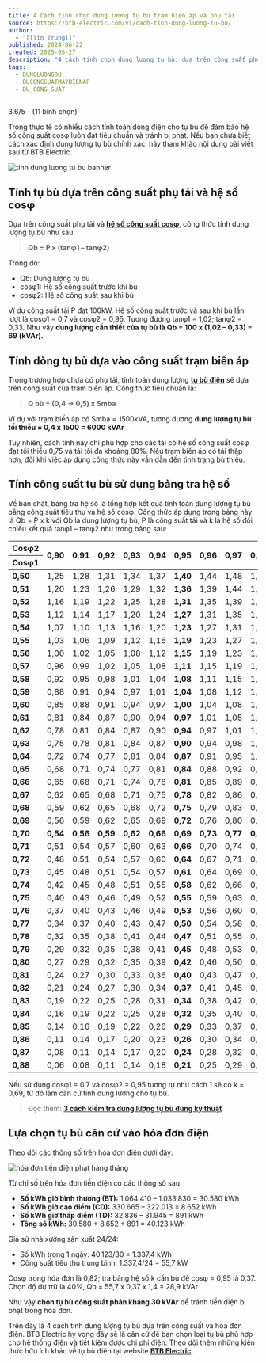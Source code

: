 ```yaml
---
title: 4 Cách tính chọn dung lượng tụ bù trạm biến áp và phụ tải
source: https://btb-electric.com/vi/cach-tinh-dung-luong-tu-bu/
author:
  - "[[Tin Trung]]"
published: 2024-06-22
created: 2025-05-27
description: "4 cách tính chọn dung lượng tụ bù: dựa trên công suất phụ tải và hệ số cosφ; dựa vào công suất trạm biến áp; bảng tra hệ số và hóa đơn điện."
tags:
  - DUNGLUONGBU
  - BUCONGSUATMAYBIENAP
  - BU_CONG_SUAT
---
```

3.6/5 - (11 bình chọn)

Trong thực tế có nhiều cách tính toán dòng điện cho tụ bù để đảm bảo hệ số công suất cosφ luôn đạt tiêu chuẩn và tránh bị phạt. Nếu bạn chưa biết cách xác định dung lượng tụ bù chính xác, hãy tham khảo nội dung bài viết sau từ BTB Electric.

![tinh dung luong tu bu banner](https://btb-electric.com/wp-content/uploads/2024/06/tinh-dung-luong-tu-bu-banner.jpg)

## Tính tụ bù dựa trên công suất phụ tải và hệ số cosφ

Dựa trên công suất phụ tải và [**hệ số công suất cosφ**](https://btb-electric.com/vi/he-so-cong-suat-cos-phi-la-gi/), công thức tính dung lượng tụ bù như sau:

> **Qb = P x (tanφ1 – tanφ2)**

Trong đó:

- Qb: Dung lượng tụ bù
- cosφ1: Hệ số công suất trước khi bù
- cosφ2: Hệ số công suất sau khi bù

Ví dụ công suất tải P đạt 100kW. Hệ số công suất trước và sau khi bù lần lượt là cosφ1 = 0,7 và cosφ2 = 0,95. Tương đương tanφ1 = 1,02; tanφ2 = 0,33. Như vậy **dung lượng cần thiết của tụ bù là Qb = 100 x (1,02 – 0,33) = 69 (kVAr).**

## Tính dòng tụ bù dựa vào công suất trạm biến áp

Trong trường hợp chưa có phụ tải, tính toán dung lượng [**tụ bù điện**](https://btb-electric.com/vi/tu-bu-dien-la-gi/) sẽ dựa trên công suất của trạm biến áp. Công thức tiêu chuẩn là:

> **Q bù = (0,4 -> 0,5) x Smba**

Ví dụ với trạm biến áp có Smba = 1500kVA, tương đương **dung lượng tụ bù tối thiểu = 0,4 x 1500 = 6000 kVAr**

Tuy nhiên, cách tính này chỉ phù hợp cho các tải có hệ số công suất cosφ đạt tối thiểu 0,75 và tải tối đa khoảng 80%. Nếu trạm biến áp có tải thấp hơn, đôi khi việc áp dụng công thức này vẫn dẫn đến tình trạng bù thiếu.

## Tính công suất tụ bù sử dụng bảng tra hệ số

Về bản chất, bảng tra hệ số là tổng hợp kết quả tính toán dung lượng tụ bù bằng công suất tiêu thụ và hệ số cosφ. Công thức áp dụng trong bảng này là Qb = P x k với Qb là dung lượng tụ bù, P là công suất tải và k là hệ số đối chiếu kết quả tanφ1 – tanφ2 như trong bảng sau:

<table><thead><tr><th><b>Cosφ2</b></th><th rowspan="2"><b>0,90</b></th><th rowspan="2"><b>0,91</b></th><th rowspan="2"><b>0,92</b></th><th rowspan="2"><b>0,93</b></th><th rowspan="2"><b>0,94</b></th><th rowspan="2"><b>0,95</b></th><th rowspan="2"><b>0,96</b></th><th rowspan="2"><b>0,97</b></th><th rowspan="2"><b>0,98</b></th><th rowspan="2"><b>0,99</b></th><th rowspan="2"><b>1,00</b></th></tr><tr><th><b>Cosφ1</b></th></tr></thead><tbody><tr><td><b>0,50</b></td><td><span>1,25</span></td><td><span>1,28</span></td><td><span>1,31</span></td><td><span>1,34</span></td><td><span>1,37</span></td><td><span><strong>1,40</strong></span></td><td><span>1,44</span></td><td><span>1,48</span></td><td><span>1,53</span></td><td><span>1,59</span></td><td><span>1,73</span></td></tr><tr><td><b>0,51</b></td><td><span>1,20</span></td><td><span>1,23</span></td><td><span>1,26</span></td><td><span>1,29</span></td><td><span>1,32</span></td><td><span><strong>1,36</strong></span></td><td><span>1,39</span></td><td><span>1,44</span></td><td><span>1,48</span></td><td><span>1,54</span></td><td><span>1,69</span></td></tr><tr><td><b>0,52</b></td><td><span>1,16</span></td><td><span>1,19</span></td><td><span>1,22</span></td><td><span>1,25</span></td><td><span>1,28</span></td><td><span><strong>1,31</strong></span></td><td><span>1,35</span></td><td><span>1,39</span></td><td><span>1,44</span></td><td><span>1,50</span></td><td><span>1,64</span></td></tr><tr><td><b>0,53</b></td><td><span>1,12</span></td><td><span>1,14</span></td><td><span>1,17</span></td><td><span>1,20</span></td><td><span>1,24</span></td><td><span><strong>1,27</strong></span></td><td><span>1,31</span></td><td><span>1,35</span></td><td><span>1,40</span></td><td><span>1,46</span></td><td><span>1,60</span></td></tr><tr><td><b>0,54</b></td><td><span>1,07</span></td><td><span>1,10</span></td><td><span>1,13</span></td><td><span>1,16</span></td><td><span>1,20</span></td><td><span><strong>1,23</strong></span></td><td><span>1,27</span></td><td><span>1,31</span></td><td><span>1,36</span></td><td><span>1,42</span></td><td><span>1,56</span></td></tr><tr><td><b>0,55</b></td><td><span>1,03</span></td><td><span>1,06</span></td><td><span>1,09</span></td><td><span>1,12</span></td><td><span>1,16</span></td><td><span><strong>1,19</strong></span></td><td><span>1,23</span></td><td><span>1,27</span></td><td><span>1,32</span></td><td><span>1,38</span></td><td><span>1,52</span></td></tr><tr><td><b>0,56</b></td><td><span>1,00</span></td><td><span>1,02</span></td><td><span>1,05</span></td><td><span>1,08</span></td><td><span>1,12</span></td><td><span><strong>1,15</strong></span></td><td><span>1,19</span></td><td><span>1,23</span></td><td><span>1,28</span></td><td><span>1,34</span></td><td><span>1,48</span></td></tr><tr><td><b>0,57</b></td><td><span>0,96</span></td><td><span>0,99</span></td><td><span>1,02</span></td><td><span>1,05</span></td><td><span>1,08</span></td><td><span><strong>1,11</strong></span></td><td><span>1,15</span></td><td><span>1,19</span></td><td><span>1,24</span></td><td><span>1,30</span></td><td><span>1,44</span></td></tr><tr><td><b>0,58</b></td><td><span>0,92</span></td><td><span>0,95</span></td><td><span>0,98</span></td><td><span>1,01</span></td><td><span>1,04</span></td><td><span><strong>1,08</strong></span></td><td><span>1,11</span></td><td><span>1,15</span></td><td><span>1,20</span></td><td><span>1,26</span></td><td><span>1,40</span></td></tr><tr><td><b>0,59</b></td><td><span>0,88</span></td><td><span>0,91</span></td><td><span>0,94</span></td><td><span>0,97</span></td><td><span>1,01</span></td><td><span><strong>1,04</strong></span></td><td><span>1,08</span></td><td><span>1,12</span></td><td><span>1,17</span></td><td><span>1,23</span></td><td><span>1,37</span></td></tr><tr><td><b>0,60</b></td><td><span>0,85</span></td><td><span>0,88</span></td><td><span>0,91</span></td><td><span>0,94</span></td><td><span>0,97</span></td><td><span><strong>1,00</strong></span></td><td><span>1,04</span></td><td><span>1,08</span></td><td><span>1,13</span></td><td><span>1,19</span></td><td><span>1,33</span></td></tr><tr><td><b>0,61</b></td><td><span>0,81</span></td><td><span>0,84</span></td><td><span>0,87</span></td><td><span>0,90</span></td><td><span>0,94</span></td><td><span><strong>0,97</strong></span></td><td><span>1,01</span></td><td><span>1,05</span></td><td><span>1,10</span></td><td><span>1,16</span></td><td><span>1,30</span></td></tr><tr><td><b>0,62</b></td><td><span>0,78</span></td><td><span>0,81</span></td><td><span>0,84</span></td><td><span>0,87</span></td><td><span>0,90</span></td><td><span><strong>0,94</strong></span></td><td><span>0,97</span></td><td><span>1,01</span></td><td><span>1,06</span></td><td><span>1,12</span></td><td><span>1,27</span></td></tr><tr><td><b>0,63</b></td><td><span>0,75</span></td><td><span>0,78</span></td><td><span>0,81</span></td><td><span>0,84</span></td><td><span>0,87</span></td><td><span><strong>0,90</strong></span></td><td><span>0,94</span></td><td><span>0,98</span></td><td><span>1,03</span></td><td><span>1,09</span></td><td><span>1,23</span></td></tr><tr><td><b>0,64</b></td><td><span>0,72</span></td><td><span>0,74</span></td><td><span>0,77</span></td><td><span>0,81</span></td><td><span>0,84</span></td><td><span><strong>0,87</strong></span></td><td><span>0,91</span></td><td><span>0,95</span></td><td><span>1,00</span></td><td><span>1,06</span></td><td><span>1,20</span></td></tr><tr><td><b>0,65</b></td><td><span>0,68</span></td><td><span>0,71</span></td><td><span>0,74</span></td><td><span>0,77</span></td><td><span>0,81</span></td><td><span><strong>0,84</strong></span></td><td><span>0,88</span></td><td><span>0,92</span></td><td><span>0,97</span></td><td><span>1,03</span></td><td><span>1,17</span></td></tr><tr><td><b>0,66</b></td><td><span>0,65</span></td><td><span>0,68</span></td><td><span>0,71</span></td><td><span>0,74</span></td><td><span>0,78</span></td><td><span><strong>0,81</strong></span></td><td><span>0,85</span></td><td><span>0,89</span></td><td><span>0,94</span></td><td><span>1,00</span></td><td><span>1,14</span></td></tr><tr><td><b>0,67</b></td><td><span>0,62</span></td><td><span>0,65</span></td><td><span>0,68</span></td><td><span>0,71</span></td><td><span>0,75</span></td><td><span><strong>0,78</strong></span></td><td><span>0,82</span></td><td><span>0,86</span></td><td><span>0,90</span></td><td><span>0,97</span></td><td><span>1,11</span></td></tr><tr><td><b>0,68</b></td><td><span>0,59</span></td><td><span>0,62</span></td><td><span>0,65</span></td><td><span>0,68</span></td><td><span>0,72</span></td><td><span><strong>0,75</strong></span></td><td><span>0,79</span></td><td><span>0,83</span></td><td><span>0,88</span></td><td><span>0,94</span></td><td><span>1,08</span></td></tr><tr><td><b>0,69</b></td><td><span>0,56</span></td><td><span>0,59</span></td><td><span>0,62</span></td><td><span>0,65</span></td><td><span>0,69</span></td><td><span><strong>0,72</strong></span></td><td><span>0,76</span></td><td><span>0,80</span></td><td><span>0,85</span></td><td><span>0,91</span></td><td><span>1,05</span></td></tr><tr><td><b>0,70</b></td><td><span><strong>0,54</strong></span></td><td><span><strong>0,56</strong></span></td><td><span><strong>0,59</strong></span></td><td><span><strong>0,62</strong></span></td><td><span><strong>0,66</strong></span></td><td><span><strong>0,69</strong></span></td><td><span><strong>0,73</strong></span></td><td><span><strong>0,77</strong></span></td><td><span><strong>0,82</strong></span></td><td><span><strong>0,88</strong></span></td><td><span><strong>1,02</strong></span></td></tr><tr><td><b>0,71</b></td><td><span>0,51</span></td><td><span>0,54</span></td><td><span>0,57</span></td><td><span>0,60</span></td><td><span>0,63</span></td><td><span><strong>0,66</strong></span></td><td><span>0,70</span></td><td><span>0,74</span></td><td><span>0,79</span></td><td><span>0,85</span></td><td><span>0,99</span></td></tr><tr><td><b>0,72</b></td><td><span>0,48</span></td><td><span>0,51</span></td><td><span>0,54</span></td><td><span>0,57</span></td><td><span>0,60</span></td><td><span><strong>0,64</strong></span></td><td><span>0,67</span></td><td><span>0,71</span></td><td><span>0,76</span></td><td><span>0,82</span></td><td><span>0,96</span></td></tr><tr><td><b>0,73</b></td><td><span>0,45</span></td><td><span>0,48</span></td><td><span>0,51</span></td><td><span>0,54</span></td><td><span>0,57</span></td><td><span><strong>0,61</strong></span></td><td><span>0,64</span></td><td><span>0,69</span></td><td><span>0,73</span></td><td><span>0,79</span></td><td><span>0,94</span></td></tr><tr><td><b>0,74</b></td><td><span>0,42</span></td><td><span>0,45</span></td><td><span>0,48</span></td><td><span>0,51</span></td><td><span>0,55</span></td><td><span><strong>0,58</strong></span></td><td><span>0,62</span></td><td><span>0,66</span></td><td><span>0,71</span></td><td><span>0,77</span></td><td><span>0,91</span></td></tr><tr><td><b>0,75</b></td><td><span>0,40</span></td><td><span>0,43</span></td><td><span>0,46</span></td><td><span>0,49</span></td><td><span>0,52</span></td><td><span><strong>0,55</strong></span></td><td><span>0,59</span></td><td><span>0,63</span></td><td><span>0,68</span></td><td><span>0,74</span></td><td><span>0,88</span></td></tr><tr><td><b>0,76</b></td><td><span>0,37</span></td><td><span>0,40</span></td><td><span>0,43</span></td><td><span>0,46</span></td><td><span>0,49</span></td><td><span><strong>0,53</strong></span></td><td><span>0,56</span></td><td><span>0,60</span></td><td><span>0,65</span></td><td><span>0,71</span></td><td><span>0,86</span></td></tr><tr><td><b>0,77</b></td><td><span>0,34</span></td><td><span>0,37</span></td><td><span>0,40</span></td><td><span>0,43</span></td><td><span>0,47</span></td><td><span><strong>0,50</strong></span></td><td><span>0,54</span></td><td><span>0,58</span></td><td><span>0,63</span></td><td><span>0,69</span></td><td><span>0,83</span></td></tr><tr><td><b>0,78</b></td><td><span>0,32</span></td><td><span>0,35</span></td><td><span>0,38</span></td><td><span>0,41</span></td><td><span>0,44</span></td><td><span><strong>0,47</strong></span></td><td><span>0,51</span></td><td><span>0,55</span></td><td><span>0,60</span></td><td><span>0,66</span></td><td><span>0,80</span></td></tr><tr><td><b>0,79</b></td><td><span>0,29</span></td><td><span>0,32</span></td><td><span>0,35</span></td><td><span>0,38</span></td><td><span>0,41</span></td><td><span><strong>0,45</strong></span></td><td><span>0,48</span></td><td><span>0,53</span></td><td><span>0,57</span></td><td><span>0,63</span></td><td><span>0,78</span></td></tr><tr><td><b>0,80</b></td><td><span>0,27</span></td><td><span>0,29</span></td><td><span>0,32</span></td><td><span>0,35</span></td><td><span>0,39</span></td><td><span><strong>0,42</strong></span></td><td><span>0,46</span></td><td><span>0,50</span></td><td><span>0,55</span></td><td><span>0,61</span></td><td><span>0,75</span></td></tr><tr><td><b>0,81</b></td><td><span>0,24</span></td><td><span>0,27</span></td><td><span>0,30</span></td><td><span>0,33</span></td><td><span>0,36</span></td><td><span><strong>0,40</strong></span></td><td><span>0,43</span></td><td><span>0,47</span></td><td><span>0,52</span></td><td><span>0,58</span></td><td><span>0,72</span></td></tr><tr><td><b>0,82</b></td><td><span>0,21</span></td><td><span>0,24</span></td><td><span>0,27</span></td><td><span>0,30</span></td><td><span>0,34</span></td><td><span><strong>0,37</strong></span></td><td><span>0,41</span></td><td><span>0,45</span></td><td><span>0,49</span></td><td><span>0,56</span></td><td><span>0,70</span></td></tr><tr><td><b>0,83</b></td><td><span>0,19</span></td><td><span>0,22</span></td><td><span>0,25</span></td><td><span>0,28</span></td><td><span>0,31</span></td><td><span><strong>0,34</strong></span></td><td><span>0,38</span></td><td><span>0,42</span></td><td><span>0,47</span></td><td><span>0,53</span></td><td><span>0,67</span></td></tr><tr><td><b>0,84</b></td><td><span>0,16</span></td><td><span>0,19</span></td><td><span>0,22</span></td><td><span>0,25</span></td><td><span>0,28</span></td><td><span><strong>0,32</strong></span></td><td><span>0,35</span></td><td><span>0,40</span></td><td><span>0,44</span></td><td><span>0,50</span></td><td><span>0,65</span></td></tr><tr><td><b>0,85</b></td><td><span>0,14</span></td><td><span>0,16</span></td><td><span>0,19</span></td><td><span>0,22</span></td><td><span>0,26</span></td><td><span><strong>0,29</strong></span></td><td><span>0,33</span></td><td><span>0,37</span></td><td><span>0,42</span></td><td><span>0,48</span></td><td><span>0,62</span></td></tr><tr><td><b>0,86</b></td><td><span>0,11</span></td><td><span>0,14</span></td><td><span>0,17</span></td><td><span>0,20</span></td><td><span>0,23</span></td><td><span><strong>0,26</strong></span></td><td><span>0,30</span></td><td><span>0,34</span></td><td><span>0,39</span></td><td><span>0,45</span></td><td><span>0,59</span></td></tr><tr><td><b>0,87</b></td><td><span>0,08</span></td><td><span>0,11</span></td><td><span>0,14</span></td><td><span>0,17</span></td><td><span>0,20</span></td><td><span><strong>0,24</strong></span></td><td><span>0,28</span></td><td><span>0,32</span></td><td><span>0,36</span></td><td><span>0,42</span></td><td><span>0,57</span></td></tr><tr><td><b>0,88</b></td><td><span>0,06</span></td><td><span>0,08</span></td><td><span>0,11</span></td><td><span>0,14</span></td><td><span>0,18</span></td><td><span><strong>0,21</strong></span></td><td><span>0,25</span></td><td><span>0,29</span></td><td><span>0,34</span></td><td><span>0,40</span></td><td><span>0,54</span></td></tr></tbody></table>

Nếu sử dụng cosφ1 = 0,7 và cosφ2 = 0,95 tương tự như cách 1 sẽ có k = 0,69, từ đó làm căn cứ tính dung lượng cho tụ bù.

> Đọc thêm: [**3 cách kiểm tra dung lượng tụ bù đúng kỹ thuật**](https://btb-electric.com/vi/cach-kiem-tra-tu-bu/)

## Lựa chọn tụ bù căn cứ vào hóa đơn điện

Theo dõi các thông số trên hóa đơn điện dưới đây:

![hóa đơn tiền điện phạt hàng tháng](https://btb-electric.com/wp-content/uploads/2024/06/hoa-don-dien-tinh-dung-luong-tu-bu.jpg)

Từ chỉ số trên hóa đơn tiền điện có các thông số sau:

- **Số kWh giờ bình thường (BT):** 1.064.410 – 1.033.830 = 30.580 kWh
- **Số kWh giờ cao điểm (CD):** 330.665 – 322.013 = 8.652 kWh
- **Số kWh giờ thấp điểm (TD):** 32.836 – 31.945 = 891 kWh
- **Tổng số kWh:** 30.580 + 8.652 + 891 = 40.123 kWh

Giả sử nhà xưởng sản xuất 24/24:

- Số kWh trong 1 ngày: 40.123/30 = 1.337,4 kWh
- Công suất tiêu thụ trung bình: 1.337,4/24 = 55,7 kW

Cosφ trong hóa đơn là 0,82; tra bảng hệ số k cần bù để cosφ = 0,95 là 0,37. Chọn độ dự trữ là 40%, Qb = 55,7 x 0,37 x 1,4 = 28,9 kVAr

Như vậy **chọn tụ bù công suất phản kháng 30 kVAr** để tránh tiền điện bị phạt trong hóa đơn.

Trên đây là 4 cách tính dung lượng tụ bù dựa trên công suất và hóa đơn điện. BTB Electric hy vọng đây sẽ là căn cứ để bạn chọn loại tụ bù phù hợp cho hệ thống điện và tiết kiệm được chi phí điện. Theo dõi thêm những kiến thức hữu ích khác về tụ bù điện tại website [**BTB Electric**](https://btb-electric.com/vi/).